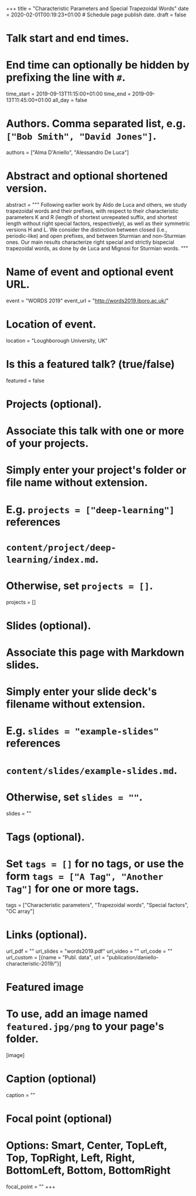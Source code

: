 +++
title = "Characteristic Parameters and Special Trapezoidal Words"
date = 2020-02-01T00:19:23+01:00  # Schedule page publish date.
draft = false

# Talk start and end times.
#   End time can optionally be hidden by prefixing the line with `#`.
time_start = 2019-09-13T11:15:00+01:00
time_end = 2019-09-13T11:45:00+01:00
all_day = false

# Authors. Comma separated list, e.g. `["Bob Smith", "David Jones"]`.
authors = ["Alma D'Aniello", "Alessandro De Luca"]

# Abstract and optional shortened version.
abstract = """
Following earlier work by Aldo de Luca and others, we study trapezoidal words and their prefixes, with respect to their characteristic parameters K and R (length of shortest unrepeated suffix, and shortest length without right special factors, respectively), as well as their symmetric versions H and L. We consider the distinction between closed (i.e., periodic-like) and open prefixes, and between Sturmian and non-Sturmian ones. Our main results characterize right special and strictly bispecial trapezoidal words, as done by de Luca and Mignosi for Sturmian words.
"""

# Name of event and optional event URL.
event = "WORDS 2019"
event_url = "http://words2019.lboro.ac.uk/"

# Location of event.
location = "Loughborough University, UK"

# Is this a featured talk? (true/false)
featured = false

# Projects (optional).
#   Associate this talk with one or more of your projects.
#   Simply enter your project's folder or file name without extension.
#   E.g. `projects = ["deep-learning"]` references
#   `content/project/deep-learning/index.md`.
#   Otherwise, set `projects = []`.
projects = []

# Slides (optional).
#   Associate this page with Markdown slides.
#   Simply enter your slide deck's filename without extension.
#   E.g. `slides = "example-slides"` references
#   `content/slides/example-slides.md`.
#   Otherwise, set `slides = ""`.
slides = ""

# Tags (optional).
#   Set `tags = []` for no tags, or use the form `tags = ["A Tag", "Another Tag"]` for one or more tags.
tags = ["Characteristic parameters", "Trapezoidal words", "Special factors", "OC array"]

# Links (optional).
url_pdf = ""
url_slides = "words2019.pdf"
url_video = ""
url_code = ""
url_custom = [{name = "Publ. data", url = "publication/daniello-characteristic-2019/"}]

# Featured image
# To use, add an image named `featured.jpg/png` to your page's folder.
[image]
  # Caption (optional)
  caption = ""

  # Focal point (optional)
  # Options: Smart, Center, TopLeft, Top, TopRight, Left, Right, BottomLeft, Bottom, BottomRight
  focal_point = ""
+++
